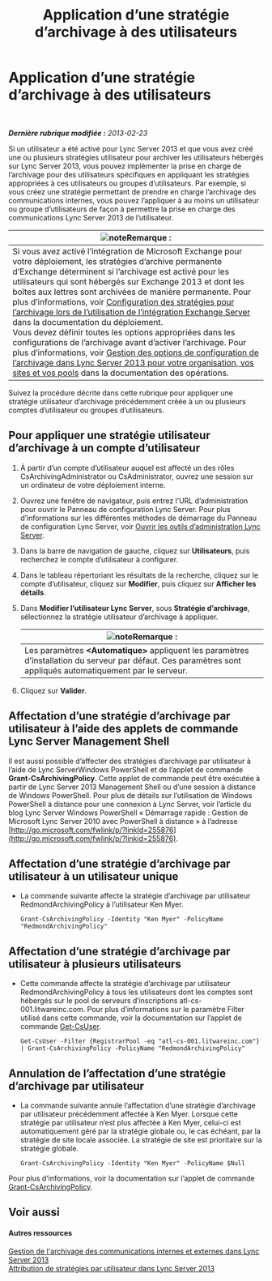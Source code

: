 ﻿---
title: Application d’une stratégie d’archivage à des utilisateurs
TOCTitle: Application d’une stratégie d’archivage à des utilisateurs
ms:assetid: 624a7d3e-389d-403a-97e5-f7bb17023ef3
ms:mtpsurl: https://technet.microsoft.com/fr-fr/library/Gg521004(v=OCS.15)
ms:contentKeyID: 49297400
ms.date: 05/20/2016
mtps_version: v=OCS.15
ms.translationtype: HT
---

# Application d’une stratégie d’archivage à des utilisateurs

 

_**Dernière rubrique modifiée :** 2013-02-23_

Si un utilisateur a été activé pour Lync Server 2013 et que vous avez créé une ou plusieurs stratégies utilisateur pour archiver les utilisateurs hébergés sur Lync Server 2013, vous pouvez implémenter la prise en charge de l’archivage pour des utilisateurs spécifiques en appliquant les stratégies appropriées à ces utilisateurs ou groupes d’utilisateurs. Par exemple, si vous créez une stratégie permettant de prendre en charge l’archivage des communications internes, vous pouvez l’appliquer à au moins un utilisateur ou groupe d’utilisateurs de façon à permettre la prise en charge des communications Lync Server 2013 de l’utilisateur.

<table>
<thead>
<tr class="header">
<th><img src="images/Gg398920.note(OCS.15).gif" title="note" alt="note" />Remarque :</th>
</tr>
</thead>
<tbody>
<tr class="odd">
<td>Si vous avez activé l’intégration de Microsoft Exchange pour votre déploiement, les stratégies d’archive permanente d’Exchange déterminent si l’archivage est activé pour les utilisateurs qui sont hébergés sur Exchange 2013 et dont les boîtes aux lettres sont archivées de manière permanente. Pour plus d’informations, voir <a href="lync-server-2013-setting-up-policies-for-archiving-when-using-exchange-server-integration.md">Configuration des stratégies pour l’archivage lors de l’utilisation de l’intégration Exchange Server</a> dans la documentation du déploiement.<br />
Vous devez définir toutes les options appropriées dans les configurations de l’archivage avant d’activer l’archivage. Pour plus d’informations, voir <a href="lync-server-2013-managing-archiving-configuration-options-for-your-organization-sites-and-pools.md">Gestion des options de configuration de l’archivage dans Lync Server 2013 pour votre organisation, vos sites et vos pools</a> dans la documentation des opérations.</td>
</tr>
</tbody>
</table>


Suivez la procédure décrite dans cette rubrique pour appliquer une stratégie utilisateur d’archivage précédemment créée à un ou plusieurs comptes d’utilisateur ou groupes d’utilisateurs.

## Pour appliquer une stratégie utilisateur d’archivage à un compte d’utilisateur

1.  À partir d’un compte d’utilisateur auquel est affecté un des rôles CsArchivingAdministrator ou CsAdministrator, ouvrez une session sur un ordinateur de votre déploiement interne.

2.  Ouvrez une fenêtre de navigateur, puis entrez l’URL d’administration pour ouvrir le Panneau de configuration Lync Server. Pour plus d’informations sur les différentes méthodes de démarrage du Panneau de configuration Lync Server, voir [Ouvrir les outils d’administration Lync Server](lync-server-2013-open-lync-server-administrative-tools.md).

3.  Dans la barre de navigation de gauche, cliquez sur **Utilisateurs**, puis recherchez le compte d’utilisateur à configurer.

4.  Dans le tableau répertoriant les résultats de la recherche, cliquez sur le compte d’utilisateur, cliquez sur **Modifier**, puis cliquez sur **Afficher les détails**.

5.  Dans **Modifier l’utilisateur Lync Server**, sous **Stratégie d’archivage**, sélectionnez la stratégie utilisateur d’archivage à appliquer.
    
    <table>
    <thead>
    <tr class="header">
    <th><img src="images/Gg398920.note(OCS.15).gif" title="note" alt="note" />Remarque :</th>
    </tr>
    </thead>
    <tbody>
    <tr class="odd">
    <td>Les paramètres <strong>&lt;Automatique&gt;</strong> appliquent les paramètres d’installation du serveur par défaut. Ces paramètres sont appliqués automatiquement par le serveur.</td>
    </tr>
    </tbody>
    </table>


6.  Cliquez sur **Valider**.

## Affectation d’une stratégie d’archivage par utilisateur à l’aide des applets de commande Lync Server Management Shell

Il est aussi possible d’affecter des stratégies d’archivage par utilisateur à l’aide de Lync ServerWindows PowerShell et de l’applet de commande **Grant-CsArchivingPolicy**. Cette applet de commande peut être exécutée à partir de Lync Server 2013 Management Shell ou d’une session à distance de Windows PowerShell. Pour plus de détails sur l’utilisation de Windows PowerShell à distance pour une connexion à Lync Server, voir l’article du blog Lync Server Windows PowerShell « Démarrage rapide : Gestion de Microsoft Lync Server 2010 avec PowerShell à distance » à l’adresse [http://go.microsoft.com/fwlink/p/?linkId=255876](http://go.microsoft.com/fwlink/p/?linkid=255876).

## Affectation d’une stratégie d’archivage par utilisateur à un utilisateur unique

  - La commande suivante affecte la stratégie d’archivage par utilisateur RedmondArchivingPolicy à l’utilisateur Ken Myer.
    
        Grant-CsArchivingPolicy -Identity "Ken Myer" -PolicyName "RedmondArchivingPolicy"

## Affectation d’une stratégie d’archivage par utilisateur à plusieurs utilisateurs

  - Cette commande affecte la stratégie d’archivage par utilisateur RedmondArchivingPolicy à tous les utilisateurs dont les comptes sont hébergés sur le pool de serveurs d’inscriptions atl-cs-001.litwareinc.com. Pour plus d’informations sur le paramètre Filter utilisé dans cette commande, voir la documentation sur l’applet de commande [Get-CsUser](https://docs.microsoft.com/en-us/powershell/module/skype/Get-CsUser).
    
        Get-CsUser -Filter {RegistrarPool -eq "atl-cs-001.litwareinc.com"} | Grant-CsArchivingPolicy -PolicyName "RedmondArchivingPolicy"

## Annulation de l’affectation d’une stratégie d’archivage par utilisateur

  - La commande suivante annule l’affectation d’une stratégie d’archivage par utilisateur précédemment affectée à Ken Myer. Lorsque cette stratégie par utilisateur n’est plus affectée à Ken Myer, celui-ci est automatiquement géré par la stratégie globale ou, le cas échéant, par la stratégie de site locale associée. La stratégie de site est prioritaire sur la stratégie globale.
    
        Grant-CsArchivingPolicy -Identity "Ken Myer" -PolicyName $Null

Pour plus d’informations, voir la documentation sur l’applet de commande [Grant-CsArchivingPolicy](https://docs.microsoft.com/en-us/powershell/module/skype/Grant-CsArchivingPolicy).

## Voir aussi

#### Autres ressources

[Gestion de l'archivage des communications internes et externes dans Lync Server 2013](lync-server-2013-managing-the-archiving-of-internal-and-external-communications.md)  
[Attribution de stratégies par utilisateur dans Lync Server 2013](lync-server-2013-assigning-per-user-policies.md)

